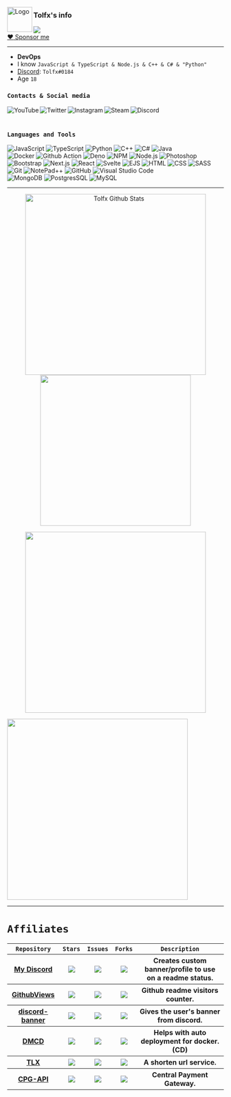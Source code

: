 [<img align="left" alt="Logo" width="58px" src="https://cdn.tolfix.com/images/TX-Small.png" />][tolfix]
### Tolfx's info
![](https://githubviews.tolfix.com/?id=Tolfx&color=blueviolet&style=plastic&label=Views+In+Total+/+Tolfx&true=true)
<br />
[:heart: Sponsor me](https://github.com/sponsors/Tolfx)

---
- **DevOps**
- I know ``JavaScript & TypeScript & Node.js & C++ & C# & "Python"``
- [Discord](https://discord.com/users/269870630738853888): `Tolfx#0184`
- Age ``18``

### `Contacts & Social media`
[<img align="left" alt="YouTube" src="https://img.shields.io/badge/Youtube-FF0000.svg?&style=for-the-badge&logo=youtube&logoColor=white" />][youtube]
[<img align="left" alt="Twitter" src="https://img.shields.io/badge/Twitter-1CA0F1.svg?&style=for-the-badge&logo=twitter&logoColor=white" />][twitter]
[<img align="left" alt="Instagram" src="https://img.shields.io/badge/Instagram-F84F4A.svg?&style=for-the-badge&logo=instagram&logoColor=white" />][instagram]
[<img align="left" alt="Steam" src="https://img.shields.io/badge/Steam-144475.svg?&style=for-the-badge&logo=steam&logoColor=white" />][steam]
[<img align="left" alt="Discord" src="https://img.shields.io/badge/Discord-5560E9.svg?&style=for-the-badge&logo=discord&logoColor=white" />][discord]
<br />
<br />
### `Languages and Tools`
![JavaScript](https://img.shields.io/badge/-JavaScript-C67831?style=for-the-badge&logo=javascript)
![TypeScript](https://img.shields.io/badge/-TypeScript-1f4d80?style=for-the-badge&logo=typescript)
![Python](https://img.shields.io/badge/-Python-0c3766?style=for-the-badge&logo=python)
![C++](https://img.shields.io/badge/-C++-79ABFF?style=for-the-badge&logo=cplusplus)
![C#](https://img.shields.io/badge/-C%23-058E0C?style=for-the-badge&logo=csharp)
![Java](https://img.shields.io/badge/-Java-DF6600?style=for-the-badge&logo=java)\
![Docker](https://img.shields.io/badge/-Docker-46A2F1?style=for-the-badge&logo=docker&logoColor=white)
![Github Action](https://img.shields.io/badge/-Github_Actions-2088FF?style=for-the-badge&logo=github-actions&logoColor=white)
![Deno](https://img.shields.io/badge/-Deno-05122A?style=for-the-badge&logo=deno)
![NPM](https://img.shields.io/badge/-NPM-CB3837?style=for-the-badge&logo=npm&)
![Node.js](https://img.shields.io/badge/-Node.js-226b24?style=for-the-badge&logo=node.js)
![Photoshop](https://img.shields.io/badge/-Photoshop-2479B8?style=for-the-badge&logo=adobe-photoshop)\
![Bootstrap](https://img.shields.io/badge/-Bootstrap-3a2854?style=for-the-badge&logo=bootstrap&logoColor=563D7C)
![Next.js](https://img.shields.io/badge/-Next.js-000000?style=for-the-badge&logo=next.js)
![React](https://img.shields.io/badge/-React-3d6f80?style=for-the-badge&logo=react)
![Svelte](https://img.shields.io/badge/-Svelte-F7F7F7?style=for-the-badge&logo=svelte)
![EJS](https://img.shields.io/badge/-EJS-B1BF6E?style=for-the-badge&logo=ejs)
![HTML](https://img.shields.io/badge/-HTML-ba401e?style=for-the-badge&logo=HTML5)
![CSS](https://img.shields.io/badge/-CSS-0e578c?style=for-the-badge&logo=CSS3&logoColor=1572B6)
![SASS](https://img.shields.io/badge/-SASS-94486e?style=for-the-badge&logo=sass)\
![Git](https://img.shields.io/badge/-Git-c44027?style=for-the-badge&logo=git)
![NotePad++](https://img.shields.io/badge/-Notepad++-A4aa7A?style=for-the-badge&logo=notepadplusplus)
![GitHub](https://img.shields.io/badge/-GitHub-05122A?style=for-the-badge&logo=github)
![Visual Studio Code](https://img.shields.io/badge/-Visual%20Studio%20Code-0060a1?style=for-the-badge&logo=visual-studio-code&logoColor=007ACC)\
![MongoDB](https://img.shields.io/badge/-MongoDB-39853a?style=for-the-badge&logo=mongodb)
![PostgresSQL](https://img.shields.io/badge/-Postgres-31648C?style=for-the-badge&logo=postgressql)
![MySQL](https://img.shields.io/badge/-MySQL-DB7D00?style=for-the-badge&logo=mysql)

---

<p align="center">
  <img width="420" alt="Tolfx Github Stats" src="https://github-readme-stats.vercel.app/api?username=Tolfx&show_icons=true&hide_border=true&theme=synthwave" />
  <img width="350" src="https://github-readme-stats.vercel.app/api/top-langs/?username=Tolfx&layout=compact&theme=synthwave&hide_border=true" />
  
  <p align="center">
      <a href="#">
        <img width="420" src="https://github-readme-streak-stats.herokuapp.com?user=Tolfx&theme=synthwave&hide_border=true&date_format=j%2Fn%5B%2FY%5D" />
      </a>
  </p>
  
  <a href="https://github.com/Tolfx/MyDiscord"><img width="420" src="https://mydiscord.tolfix.com/png?userId=269870630738853888&banner=true&stroke_circle=profile&createdAt=true&false=true" /></a>
</p>

---

# `Affiliates`
<table>
  <tr>
    <th><code>Repository</code></th>
    <th><code>Stars</code></th>
    <th><code>Issues</code></th>
    <th><code>Forks</code></th>
    <th><code>Description</code></th>
  </tr>
  <tr>
    <th><a href="https://github.com/Tolfx/MyDiscord">My Discord</a></th>
    <th><img src="https://img.shields.io/github/stars/Tolfx/MyDiscord?style=flat-square" /></th>
    <th><img src="https://img.shields.io/github/issues/Tolfx/MyDiscord?style=flat-square" /></th>
    <th><img src="https://img.shields.io/github/forks/Tolfx/MyDiscord?style=flat-square"/></th>
    <th>Creates custom banner/profile to use on a readme status.</th>
  </tr>
  <tr>
    <th><a href="https://github.com/Tolfix/GithubViews">GithubViews</a></th>
    <th><img src="https://img.shields.io/github/stars/Tolfix/GithubViews?style=flat-square" /></th>
    <th><img src="https://img.shields.io/github/issues/Tolfix/GithubViews?style=flat-square" /></th>
    <th><img src="https://img.shields.io/github/forks/Tolfix/GithubViews?style=flat-square"/></th>
    <th>Github readme visitors counter.</th>
  </tr>
  <tr>
    <th><a href="https://github.com/Tolfix/discord-banner">discord-banner</a></th>
    <th><img src="https://img.shields.io/github/stars/Tolfix/discord-banner?style=flat-square" /></th>
    <th><img src="https://img.shields.io/github/issues/Tolfix/discord-banner?style=flat-square" /></th>
    <th><img src="https://img.shields.io/github/forks/Tolfix/discord-banner?style=flat-square"/></th>
    <th>Gives the user's banner from discord.</th>
  </tr>
  <tr>
    <th><a href="https://github.com/Tolfix/dmcd">DMCD</a></th>
    <th><img src="https://img.shields.io/github/stars/Tolfix/dmcd?style=flat-square" /></th>
    <th><img src="https://img.shields.io/github/issues/Tolfix/dmcd?style=flat-square" /></th>
    <th><img src="https://img.shields.io/github/forks/Tolfix/dmcd?style=flat-square"/></th>
    <th>Helps with auto deployment for docker. (CD)</th>
  </tr>
  <tr>
    <th><a href="https://github.com/Tolfix/tlx">TLX</a></th>
    <th><img src="https://img.shields.io/github/stars/Tolfix/tlx?style=flat-square" /></th>
    <th><img src="https://img.shields.io/github/issues/Tolfix/tlx?style=flat-square" /></th>
    <th><img src="https://img.shields.io/github/forks/Tolfix/tlx?style=flat-square"/></th>
    <th>A shorten url service.</th>
  </tr>
   <tr>
    <th><a href="https://github.com/Tolfix/CPG-API">CPG-API</a></th>
    <th><img src="https://img.shields.io/github/stars/Tolfix/CPG-API?style=flat-square" /></th>
    <th><img src="https://img.shields.io/github/issues/Tolfix/CPG-API?style=flat-square" /></th>
    <th><img src="https://img.shields.io/github/forks/Tolfix/CPG-API?style=flat-square"/></th>
    <th>Central Payment Gateway.</th>
  </tr>
</table>

[tolfx]: https://discord.com/users/269870630738853888
[tolfix]: https://tolfix.com/
[twitter]: https://twitter.com/tolfx
[youtube]: https://www.youtube.com/channel/UCNo-Mixo0aAmmQ9FU5FUFxg
[instagram]: https://instagram.com/tolfx
[steam]: https://steamcommunity.com/id/Tolfx/
[discord]: https://discord.tolfix.com/
